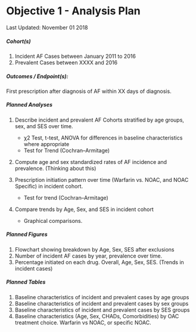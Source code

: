 Objective 1 - Analysis Plan
================
Last Updated: November 01 2018

##### Cohort(s)

1.  Incident AF Cases between January 2011 to 2016
2.  Prevalent Cases between XXXX and 2016

##### Outcomes / Endpoint(s):

First prescription after diagnosis of AF within XX days of diagnosis.

##### Planned Analyses

1.  Describe incident and prevalent AF Cohorts stratified by age groups, sex, and SES over time.
    -   χ2 Test, t-test, ANOVA for differences in baseline characteristics where appropriate
    -   Test for Trend (Cochran–Armitage)

2.  Compute age and sex standardized rates of AF incidence and prevalence. (Thinking about this)
3.  Prescription initiation pattern over time (Warfarin vs. NOAC, and NOAC Specific) in incident cohort.
    -   Test for trend (Cochran–Armitage)

4.  Compare trends by Age, Sex, and SES in incident cohort
    -   Graphical comparisons.

##### Planned Figures

1.  Flowchart showing breakdown by Age, Sex, SES after exclusions
2.  Number of incident AF cases by year, prevalence over time.
3.  Percentage initiated on each drug. Overall, Age, Sex, SES. (Trends in incident cases)

##### Planned Tables

1.  Baseline characteristics of incident and prevalent cases by age groups
2.  Baseline characteristics of incident and prevalent cases by sex groups
3.  Baseline characteristics of incident and prevalent cases by SES groups
4.  Baseline characteristics (Age, Sex, CHADs, Comorbidities) by OAC treatment choice. Warfarin vs NOAC, or specific NOAC.

